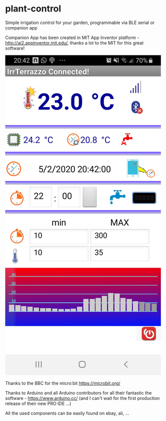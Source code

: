 # plant-control
Simple irrigation control for your garden, programmable via BLE serial or companion app

Companion App has been created in MIT App Inventor platform - http://ai2.appinventor.mit.edu/, thanks a lot to the MIT for this great software!

![Screenshot](MitAPP.jpg)

Thanks to the BBC for the micro:bit https://microbit.org/

Thanks to Arduino and all Arduino contributors for all their fantastic the software - https://www.arduino.cc/ (and I can't wait for the first production release of their new PRO IDE ...) 

All the used components can be easily found on ebay, ali, ...

